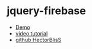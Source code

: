 # jquery-firebase
- [Demo](https://jquery-firebase-684a6.firebaseapp.com/)
- [video tutorial](https://www.youtube.com/watch?v=e6aoUnLQBAw)
- [github HectorBlisS](https://github.com/HectorBlisS?page=2&tab=repositories)
